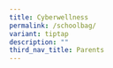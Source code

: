 ```yaml
---
title: Cyberwellness
permalink: /schoolbag/
variant: tiptap
description: ""
third_nav_title: Parents
---
```


